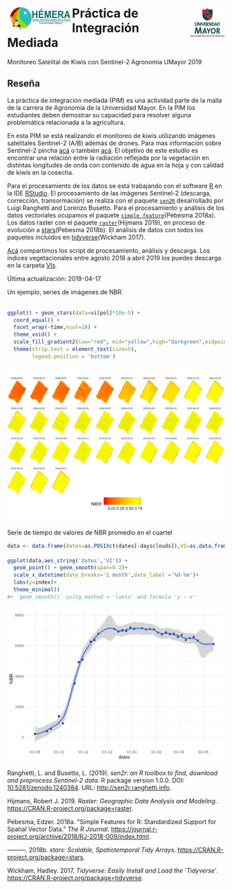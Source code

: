 
<!-- IMPORTANT: do NOT edit README.Rmd! Edit index.Rmd instead,       -->

<!-- and generate README.Rmd using inst/extdata/code/create_README.sh -->

# <img src="img/logo_hemera.jpg" align="left" width="150px" /> <img src="img/Logo-UMAYOR.png" align="right" width="80px" />

# Práctica de Integración Mediada

Monitoreo Satelital de Kiwis con Sentinel-2 Agronomía UMayor 2019

## Reseña

La práctica de integración mediada (PIM) es una actividad parte de la
malla de la carrera de Agronomía de la Universidad Mayor. En la PIM los
estudiantes deben demostrar su capacidad para resolver alguna
problemática relacionada a la agricultura.

En esta PIM se está realizando el monitoreo de kiwis utilizando imágenes
satelitales Sentinel-2 (A/B) además de drones. Para mas información
sobre Sentinel-2 pincha [acá](https://es.wikipedia.org/wiki/Sentinel-2)
o también
[acá](https://sentinel.esa.int/web/sentinel/missions/sentinel-2). El
objetivo de este estudio es encontrar una relación entre la radiación
reflejada por la vegetación en distintas longitudes de onda con
contenido de agua en la hoja y con calidad de kiwis en la cosecha.

Para el procesamiento de los datos se está trabajando con el software
[R](https://www.r-project.org/) en la IDE
[RStudio](https://www.rstudio.com/). El procesamiento de las imágenes
Sentinel-2 (descarga, corrección, transormación) se realiza con el
paquete [`sen2R`](https://github.com/ranghetti/sen2r) desarrollado por
Luigi Ranghetti and Lorenzo Busetto. Para el procesamiento y análisis de
los datos vectoriales ocupamos el paquete [`simple
feature`](https://github.com/r-spatial/sf)(Pebesma 2018a). Los datos
raster con el paquete
[`raster`](https://cran.r-project.org/web/packages/raster/index.html)(Hijmans
2019), en proceso de evolución a
[stars](https://github.com/r-spatial/stars)(Pebesma 2018b). El análisis
de datos con todos los paquetes incluidos en
[tidyverse](https://www.tidyverse.org/)(Wickham 2017).

[Acá](/R) compartimos los script de procesamiento, análisis y descarga.
Los índices vegetacionales entre agosto 2018 a abril 2019 los puedes
descarga en la carpeta [VIs](data/spatial/VIs).

Última actualización: 2019-04-17

Un ejemplo, series de imágenes de NBR.

``` r

ggplot() + geom_stars(data=vi[pol]*10e-5) +
  coord_equal() +
  facet_wrap(~time,ncol=10) +
  theme_void() +
  scale_fill_gradient2(low="red", mid="yellow",high="darkgreen",midpoint=sum,na.value="transparent") +
  theme(strip.text = element_text(size=5),
        legend.position = 'bottom')
```

![](README-unnamed-chunk-3-1.png)<!-- -->

Serie de tiempo de valores de NBR promedio en el
cuartel

``` r
data <- data.frame(dates=as.POSIXct(dates[-daysclouds]),VI=as.data.frame(st_apply(vi[pol],3,FUN='mean',na.rm=TRUE))[,2])

ggplot(data,aes_string('dates','VI')) + 
  geom_point() + geom_smooth(span=0.2)+
  scale_x_datetime(date_breaks='1 month',date_label ='%d-%m')+
  labs(y=index)+
  theme_minimal()
#> `geom_smooth()` using method = 'loess' and formula 'y ~ x'
```

![](README-unnamed-chunk-4-1.png)<!-- -->

Ranghetti, L. and Busetto, L. (2019). *sen2r: an R toolbox to find,
download and preprocess Sentinel-2 data*. R package version 1.0.0. DOI:
[10.5281/zenodo.1240384](https://dx.doi.org/10.5281/zenodo.1240384).
URL: <http://sen2r.ranghetti.info>.

<div id="refs" class="references">

<div id="ref-Hijmans2019">

Hijmans, Robert J. 2019. *Raster: Geographic Data Analysis and
Modeling*. <https://CRAN.R-project.org/package=raster>.

</div>

<div id="ref-Pebesma2018">

Pebesma, Edzer. 2018a. “Simple Features for R: Standardized Support for
Spatial Vector Data.” *The R Journal*.
<https://journal.r-project.org/archive/2018/RJ-2018-009/index.html>.

</div>

<div id="ref-Pebesma2018b">

———. 2018b. *stars: Scalable, Spatiotemporal Tidy Arrays*.
<https://CRAN.R-project.org/package=stars>.

</div>

<div id="ref-Wickham2017">

Wickham, Hadley. 2017. *Tidyverse: Easily Install and Load the
’Tidyverse’*. <https://CRAN.R-project.org/package=tidyverse>.

</div>

</div>
